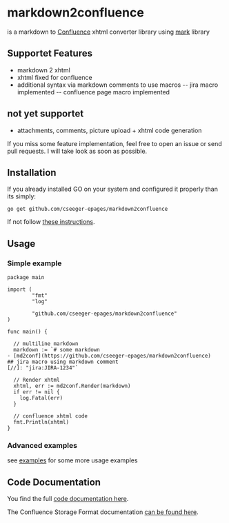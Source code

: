 # markdown2confluence

is a markdown to [Confluence](https://www.atlassian.com/software/confluence) xhtml converter library using [mark](https://github.com/a8m/mark) library 

## Supportet Features

- markdown 2 xhtml
- xhtml fixed for confluence
- additional syntax via markdown comments to use macros
-- jira macro implemented
-- confluence page macro implemented

## not yet supportet
- attachments, comments, picture upload + xhtml code generation

If you miss some feature implementation, feel free to open an issue or send pull requests. I will take look as soon as possible.

## Installation

If you already installed GO on your system and configured it properly than its simply:

```
go get github.com/cseeger-epages/markdown2confluence
```

If not follow [these instructions](https://nats.io/documentation/tutorials/go-install/).

## Usage

### Simple example

```
package main

import (
        "fmt"
        "log"

        "github.com/cseeger-epages/markdown2confluence"
)

func main() {

  // multiline markdown
  markdown := `# some markdown
- [md2conf](https://github.com/cseeger-epages/markdown2confluence)
## jira macro using markdown comment
[//]: "jira:JIRA-1234"`

  // Render xhtml
  xhtml, err := md2conf.Render(markdown)
  if err != nil {
    log.Fatal(err)
  }

  // confluence xhtml code
  fmt.Println(xhtml)
}
```

### Advanced examples

see [examples](https://github.com/cseeger-epages/markdown2confluence/tree/master/examples) for some more usage examples

## Code Documentation

You find the full [code documentation here](https://godoc.org/github.com/cseeger-epages/markdown2confluence).

The Confluence Storage Format documentation [can be found here](https://confluence.atlassian.com/doc/confluence-storage-format-790796544.html).
